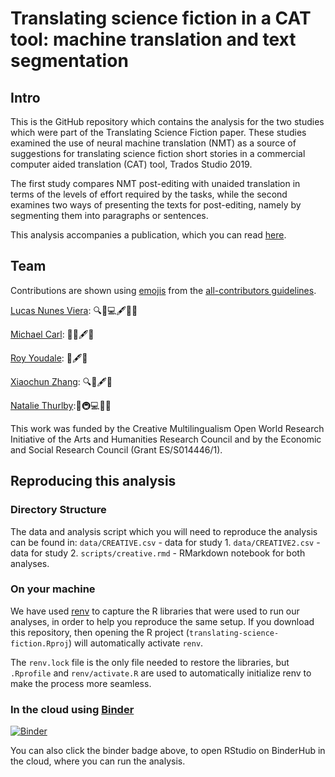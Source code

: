 # Translating science fiction in a CAT tool: machine translation and text segmentation 

## Intro
This is the GitHub repository which contains the analysis for the two studies which were part of the Translating Science Fiction paper. These studies examined the use of neural machine translation (NMT) as a source of suggestions for translating science fiction short stories in a commercial computer aided translation (CAT) tool, Trados Studio 2019.

The first study compares NMT post-editing with unaided translation in terms of the levels of effort required by the tasks, while the second examines two ways of presenting the texts for post-editing, namely by segmenting them into paragraphs or sentences. 

This analysis accompanies a publication, which you can read [here](link-here-when-ready).

## Team
Contributions are shown using [emojis](https://allcontributors.org/docs/en/emoji-key) from the [all-contributors guidelines](https://github.com/all-contributors/all-contributors).

[Lucas Nunes Viera](mailto:): 🔍🤔💻🖋💬🔣

[Michael Carl](mailto:): 🔣🤔🖋💬

[Roy Youdale](mailto:): 🤔🖋💬

[Xiaochun Zhang](mailto:): 🔍🤔🖋💬

[Natalie Thurlby](mailto:natalie.thurlby@bristol.ac.uk):🚧🚇💻🤔💬

This work was funded by the Creative Multilingualism Open World Research Initiative of the Arts and Humanities Research Council and by the Economic and Social Research Council (Grant ES/S014446/1).

## Reproducing this analysis

### Directory Structure
The data and analysis script which you will need to reproduce the analysis can be found in:
`data/CREATIVE.csv` - data for study 1.
`data/CREATIVE2.csv` - data for study 2.
`scripts/creative.rmd` - RMarkdown notebook for both analyses.

### On your machine
We have used [renv](https://rstudio.github.io/renv/articles/renv.html) to capture the R libraries that were used to run our analyses, in order to help you reproduce the same setup. If you download this repository, then opening the R project (`translating-science-fiction.Rproj`) will automatically activate `renv`. 

The `renv.lock` file is the only file needed to restore the libraries, but `.Rprofile` and `renv/activate.R` are used to automatically initialize renv to make the process more seamless.
<!--see discussion here: https://github.com/rstudio/renv/issues/74-->

### In the cloud using [Binder](https://mybinder.readthedocs.io/en/latest/)
[![Binder](https://mybinder.org/badge_logo.svg)](https://mybinder.org/v2/gh/NatalieThurlby/translating-science-fiction/master?urlpath=rstudio)

You can also click the binder badge above, to open RStudio on BinderHub in the cloud, where you can run the analysis.
